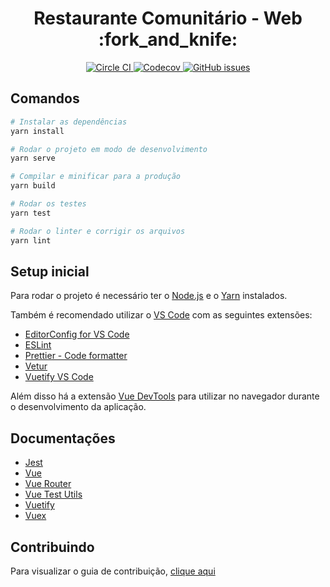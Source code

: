 <h1 align="center">Restaurante Comunitário - Web :fork_and_knife:</h1>
<p align="center">
  <a href="https://circleci.com/gh/restaurante-popular-catolicasc/web">
    <img
      alt="Circle CI"
      src="https://circleci.com/gh/restaurante-popular-catolicasc/web/tree/master.svg?style=svg"
    />
  </a>
  <a href="https://codecov.io/gh/restaurante-popular-catolicasc/web">
    <img
      alt="Codecov"
      src="https://codecov.io/gh/restaurante-popular-catolicasc/web/branch/master/graph/badge.svg"
    />
  </a>
  <a href="https://github.com/restaurante-popular-catolicasc/web/issues">
    <img
      alt="GitHub issues"
      src="https://img.shields.io/github/issues/restaurante-popular-catolicasc/web"
    />
  </a>
</p>

## Comandos

```bash
# Instalar as dependências
yarn install

# Rodar o projeto em modo de desenvolvimento
yarn serve

# Compilar e minificar para a produção
yarn build

# Rodar os testes
yarn test

# Rodar o linter e corrigir os arquivos
yarn lint
```

## Setup inicial

Para rodar o projeto é necessário ter o [Node.js](https://nodejs.org/en/) e o [Yarn](https://yarnpkg.com/lang/en/) instalados.

Também é recomendado utilizar o [VS Code](https://code.visualstudio.com) com as seguintes extensões:

- [EditorConfig for VS Code](https://marketplace.visualstudio.com/items?itemName=EditorConfig.EditorConfig)
- [ESLint](https://marketplace.visualstudio.com/items?itemName=dbaeumer.vscode-eslint)
- [Prettier - Code formatter](https://marketplace.visualstudio.com/items?itemName=esbenp.prettier-vscode)
- [Vetur](https://marketplace.visualstudio.com/items?itemName=octref.vetur)
- [Vuetify VS Code](https://marketplace.visualstudio.com/items?itemName=vuetifyjs.vuetify-vscode)

Além disso há a extensão [Vue DevTools](https://github.com/vuejs/vue-devtools) para utilizar no navegador durante o desenvolvimento da aplicação.

## Documentações

- [Jest](https://jestjs.io/docs/pt-BR/getting-started)
- [Vue](https://br.vuejs.org/v2/guide/)
- [Vue Router](https://router.vuejs.org/guide/)
- [Vue Test Utils](https://vue-test-utils.vuejs.org)
- [Vuetify](https://vuetifyjs.com/pt-BR/getting-started/quick-start)
- [Vuex](https://vuex.vuejs.org/ptbr/)

## Contribuindo

Para visualizar o guia de contribuição, [clique aqui](.github/CONTRIBUTING.md)
